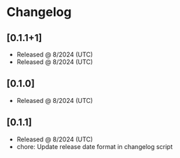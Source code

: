 # Changelog

## [0.1.1+1]

- Released @ 8/2024 (UTC)
- Released @ 8/2024 (UTC)

## [0.1.0]

- Released @ 8/2024 (UTC)


## [0.1.1]

- Released @ 8/2024 (UTC)
- chore: Update release date format in changelog script
